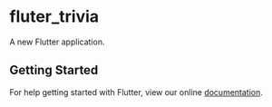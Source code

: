 # fluter_trivia

A new Flutter application.

## Getting Started

For help getting started with Flutter, view our online
[documentation](https://flutter.io/).
